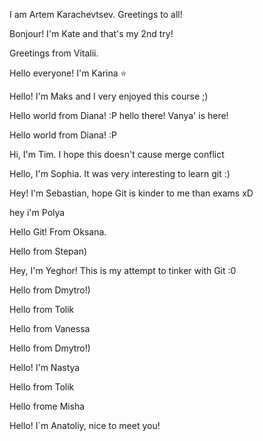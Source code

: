 I am Artem Karachevtsev.
Greetings to all!








Bonjour! I'm Kate and that's my 2nd try!

Greetings from Vitalii.

Hello everyone! I'm Karina :star:

Hello! I'm Maks and I very enjoyed this course ;)

Hello world from Diana! :P
hello there! Vanya' is here!


Hello world from Diana! :P

Hi, I'm Tim. I hope this doesn't cause merge conflict

Hello, I'm Sophia. It was very interesting to learn git :)

Hey! I'm Sebastian, hope Git is kinder to me than exams xD

hey i'm Polya 

Hello Git! From Oksana.

Hello from Stepan)

Hey, I'm Yeghor! This is my attempt to tinker with Git :0

Hello from Dmytro!)


Hello from Tolik

Hello from Vanessa

Hello from Dmytro!)

Hello! I'm Nastya

Hello from Tolik

Hello frome Misha

Hello! I`m Anatoliy, nice to meet you!
